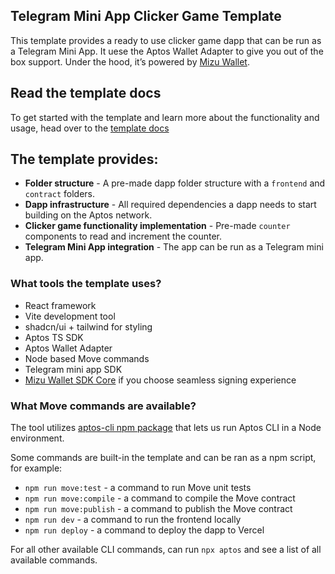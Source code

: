 ## Telegram Mini App Clicker Game Template

This template provides a ready to use clicker game dapp that can be run as a Telegram Mini App. It uese the Aptos Wallet Adapter to give you out of the box support. Under the hood, it’s powered by [Mizu Wallet](https://mizu.io/).

## Read the template docs

To get started with the template and learn more about the functionality and usage, head over to the [template docs](https://aptos.dev/en/build/create-aptos-dapp/templates/clicker-game-tg-mini-app-template)

## The template provides:

- **Folder structure** - A pre-made dapp folder structure with a `frontend` and `contract` folders.
- **Dapp infrastructure** - All required dependencies a dapp needs to start building on the Aptos network.
- **Clicker game functionality implementation** - Pre-made `counter` components to read and increment the counter.
- **Telegram Mini App integration** - The app can be run as a Telegram mini app.

### What tools the template uses?

- React framework
- Vite development tool
- shadcn/ui + tailwind for styling
- Aptos TS SDK
- Aptos Wallet Adapter
- Node based Move commands
- Telegram mini app SDK
- [Mizu Wallet SDK Core](https://docs.mizu.io/docs/api-connect/core) if you choose seamless signing experience

### What Move commands are available?

The tool utilizes [aptos-cli npm package](https://github.com/aptos-labs/aptos-cli) that lets us run Aptos CLI in a Node environment.

Some commands are built-in the template and can be ran as a npm script, for example:

- `npm run move:test` - a command to run Move unit tests
- `npm run move:compile` - a command to compile the Move contract
- `npm run move:publish` - a command to publish the Move contract
- `npm run dev` - a command to run the frontend locally
- `npm run deploy` - a command to deploy the dapp to Vercel

For all other available CLI commands, can run `npx aptos` and see a list of all available commands.
